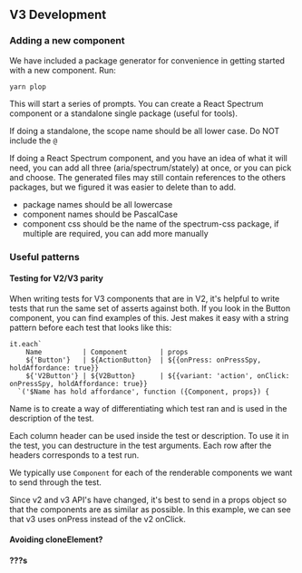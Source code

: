 ## V3 Development

### Adding a new component
We have included a package generator for convenience in getting started with a new component. Run:

`yarn plop`

This will start a series of prompts. You can create a React Spectrum component or a standalone single package (useful for tools). 

If doing a standalone, the scope name should be all lower case. Do NOT include the `@`

If doing a React Spectrum component, and you have an idea of what it will need, you can add all three (aria/spectrum/stately) at once, or you can pick and choose. The generated files may still contain references to the others packages, but we figured it was easier to delete than to add.

- package names should be all lowercase
- component names should be PascalCase
- component css should be the name of the spectrum-css package, if multiple are required, you can add more manually


### Useful patterns

#### Testing for V2/V3 parity
When writing tests for V3 components that are in V2, it's helpful to write tests that run the same set of asserts against both. If you look in the Button component, you can find examples of this. Jest makes it easy with a string pattern before each test that looks like this:
```
it.each`
    Name          | Component        | props
    ${'Button'}   | ${ActionButton}  | ${{onPress: onPressSpy, holdAffordance: true}}
    ${'V2Button'} | ${V2Button}      | ${{variant: 'action', onClick: onPressSpy, holdAffordance: true}}
  `('$Name has hold affordance', function ({Component, props}) {
```
Name is to create a way of differentiating which test ran and is used in the description of the test.

Each column header can be used inside the test or description. To use it in the test, you can destructure in the test arguments. Each row after the headers corresponds to a test run.

We typically use `Component` for each of the renderable components we want to send through the test.

Since v2 and v3 API's have changed, it's best to send in a props object so that the components are as similar as possible. In this example, we can see that v3 uses onPress instead of the v2 onClick.

#### Avoiding cloneElement?
#### ???s
